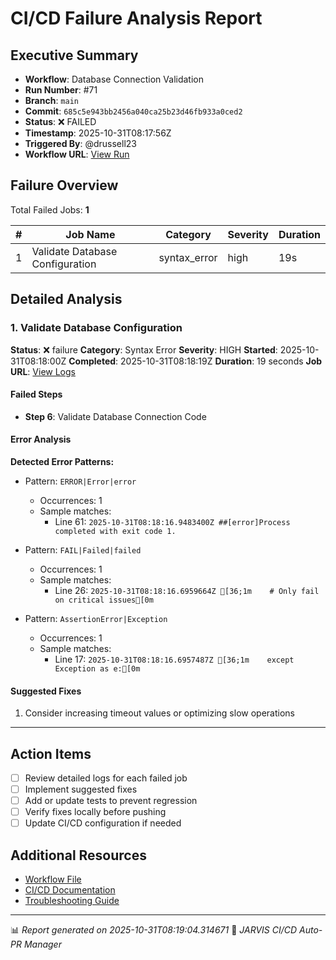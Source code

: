 # CI/CD Failure Analysis Report

## Executive Summary

- **Workflow**: Database Connection Validation
- **Run Number**: #71
- **Branch**: `main`
- **Commit**: `685c5e943bb2456a040ca25b23d46fb933a0ced2`
- **Status**: ❌ FAILED
- **Timestamp**: 2025-10-31T08:17:56Z
- **Triggered By**: @drussell23
- **Workflow URL**: [View Run](https://github.com/drussell23/JARVIS-AI/actions/runs/18966793549)

## Failure Overview

Total Failed Jobs: **1**

| # | Job Name | Category | Severity | Duration |
|---|----------|----------|----------|----------|
| 1 | Validate Database Configuration | syntax_error | high | 19s |

## Detailed Analysis

### 1. Validate Database Configuration

**Status**: ❌ failure
**Category**: Syntax Error
**Severity**: HIGH
**Started**: 2025-10-31T08:18:00Z
**Completed**: 2025-10-31T08:18:19Z
**Duration**: 19 seconds
**Job URL**: [View Logs](https://github.com/drussell23/JARVIS-AI/actions/runs/18966793549/job/54165052060)

#### Failed Steps

- **Step 6**: Validate Database Connection Code

#### Error Analysis

**Detected Error Patterns:**

- Pattern: `ERROR|Error|error`
  - Occurrences: 1
  - Sample matches:
    - Line 61: `2025-10-31T08:18:16.9483400Z ##[error]Process completed with exit code 1.`

- Pattern: `FAIL|Failed|failed`
  - Occurrences: 1
  - Sample matches:
    - Line 26: `2025-10-31T08:18:16.6959664Z [36;1m    # Only fail on critical issues[0m`

- Pattern: `AssertionError|Exception`
  - Occurrences: 1
  - Sample matches:
    - Line 17: `2025-10-31T08:18:16.6957487Z [36;1m    except Exception as e:[0m`

#### Suggested Fixes

1. Consider increasing timeout values or optimizing slow operations

---

## Action Items

- [ ] Review detailed logs for each failed job
- [ ] Implement suggested fixes
- [ ] Add or update tests to prevent regression
- [ ] Verify fixes locally before pushing
- [ ] Update CI/CD configuration if needed

## Additional Resources

- [Workflow File](.github/workflows/)
- [CI/CD Documentation](../../docs/ci-cd/)
- [Troubleshooting Guide](../../docs/troubleshooting/)

---

📊 *Report generated on 2025-10-31T08:19:04.314671*
🤖 *JARVIS CI/CD Auto-PR Manager*
